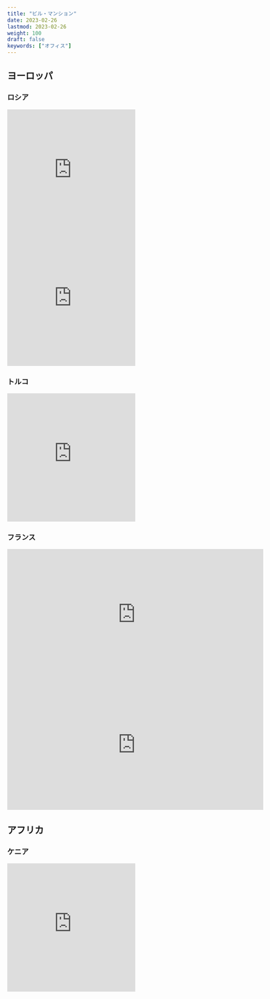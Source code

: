 ```yaml
---
title: "ビル・マンション"
date: 2023-02-26
lastmod: 2023-02-26
weight: 100
draft: false
keywords: ["オフィス"]
---
```

## ヨーロッパ

### ロシア

<div class="googlemap-if">
<iframe src="https://www.google.com/maps/embed?pb=!4v1677670280249!6m8!1m7!1sMwtrtSbX_8Us2AN4WNmk8A!2m2!1d59.92964183435643!2d30.34425651564632!3f7.602037098117716!4f-2.032079458536714!5f0.7820865974627469" width="295" height="295" style="border:0;" allowfullscreen="" loading="lazy" referrerpolicy="no-referrer-when-downgrade"></iframe>
<iframe src="https://www.google.com/maps/embed?pb=!4v1677670411770!6m8!1m7!1sUcgSaEo5C2cgG55a5Mhmww!2m2!1d59.92845234678766!2d30.35186749373262!3f105.16151560570567!4f12.17512297748138!5f0.4000000000000002" width="295" height="295" style="border:0;" allowfullscreen="" loading="lazy" referrerpolicy="no-referrer-when-downgrade"></iframe>
</div>

### トルコ

<div class="googlemap-if">
    <iframe src="https://www.google.com/maps/embed?pb=!4v1677396998186!6m8!1m7!1sDJpFqbYP9iwgwEMx6dZcvw!2m2!1d40.79801202255829!2d29.44035053671991!3f79.50489744648877!4f23.14322121889144!5f0.4433990510997984" width="295" height="295" style="border:0;" allowfullscreen="" loading="lazy" referrerpolicy="no-referrer-when-downgrade"></iframe>
</div>

### フランス

<div class="googlemap-if">
<iframe src="https://www.google.com/maps/embed?pb=!4v1677662599936!6m8!1m7!1skbNTf5DJVMjnBGGmmgrIug!2m2!1d45.75838394172369!2d4.828646598221416!3f162.84753781940256!4f17.009606102102083!5f0.7820865974627469" width="590" height="300" style="border:0;" allowfullscreen="" loading="lazy" referrerpolicy="no-referrer-when-downgrade"></iframe>
<iframe src="https://www.google.com/maps/embed?pb=!4v1677662661379!6m8!1m7!1skbNTf5DJVMjnBGGmmgrIug!2m2!1d45.75838394172369!2d4.828646598221416!3f289.93328062562944!4f8.202999063497913!5f1.392283547711069" width="590" height="300" style="border:0;" allowfullscreen="" loading="lazy" referrerpolicy="no-referrer-when-downgrade"></iframe>
</div>

## アフリカ
### ケニア

<div class="googlemap-if">
<iframe src="https://www.google.com/maps/embed?pb=!4v1677664681786!6m8!1m7!1svV--WdobvOR1_UVqklA5Eg!2m2!1d-0.3038209728279153!2d36.06810613089935!3f288.2096741759851!4f10.670828694238466!5f2.733264558829083" width="295" height="295" style="border:0;" allowfullscreen="" loading="lazy" referrerpolicy="no-referrer-when-downgrade"></iframe>
</div>